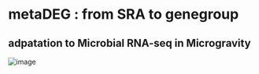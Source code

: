 # metaDEG : from SRA to genegroup
## adpatation to Microbial RNA-seq in Microgravity

![image](https://github.com/user-attachments/assets/ae2ff50f-aaaa-427a-afde-e5ea6533cd0a)



